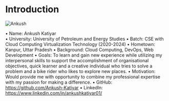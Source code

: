 # Introduction
![Ankush](https://github.com/Ankush-Katiyar/devops-2024/assets/89477915/789cb5b0-6736-4f2f-8f14-fcd90b1e6a8c)

•	Name: Ankush Katiyar <br>
•	University: University of Petroleum and Energy Studies
•	Batch: CSE with Cloud Computing Virtualization Technology (2020-2024)
•	Hometown: Kanpur, Uttar Pradesh
•	Background: Cloud Computing, DevOps, Web Development
•	Goals: To learn and gain new experience while utilizing my interpersonal skills to support the accomplishment of organisational 
  objectives, quick learner and a creative individual who tries to solve a problem and a bike rider who likes to explore new places.
•	Motivation: Would provide me with opportunity to combine my professional expertise with my passion for making a difference.
•	GitHub: https://github.com/Ankush-Katiyar 
•	LinkedIn: https://www.linkedin.com/in/ankushkatiyar01/ 
